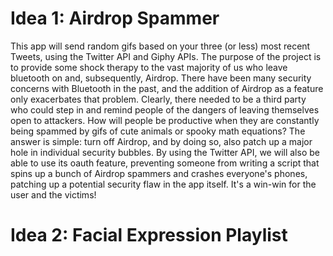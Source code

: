 # Idea 1: Airdrop Spammer

This app will send random gifs based on your three (or less) most recent Tweets, using the Twitter API and Giphy APIs. The purpose of the project is to provide some shock therapy to the vast majority of us who leave bluetooth on and, subsequently, Airdrop. There have been many security concerns with Bluetooth in the past, and the addition of Airdrop as a feature only exacerbates that problem. Clearly, there needed to be a third party who could step in and remind people of the dangers of leaving themselves open to attackers. How will people be productive when they are constantly being spammed by gifs of cute animals or spooky math equations? The answer is simple: turn off Airdrop, and by doing so, also patch up a major hole in individual security bubbles. By using the Twitter API, we will also be able to use its oauth feature, preventing someone from writing a script that spins up a bunch of Airdrop spammers and crashes everyone's phones, patching up a potential security flaw in the app itself. It's a win-win for the user and the victims!

# Idea 2: Facial Expression Playlist



